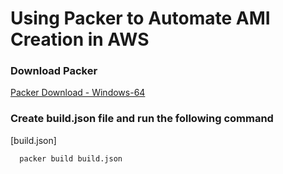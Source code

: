 # Using Packer to Automate AMI Creation in AWS

### Download Packer
[Packer Download - Windows-64](https://releases.hashicorp.com/packer/1.3.2/packer_1.3.2_windows_amd64.zip)

### Create build.json file and run the following command
[build.json]
```
  packer build build.json
```
